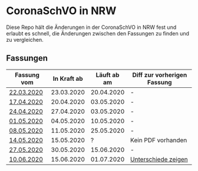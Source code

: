 # CoronaSchVO in NRW

Diese Repo hält die Änderungen in der CoronaSchVO in NRW fest und erlaubt es schnell, die Änderungen zwischen den Fassungen zu finden und zu vergleichen.

## Fassungen

| Fassung vom   | In Kraft ab    | Läuft ab am    | Diff zur vorherigen Fassung |
| ------------- | -------------- | -------------- | --------------------------- |
| [22.03.2020](https://www.land.nrw/de/pressemitteilung/landesregierung-beschliesst-weitreichendes-kontaktverbot-und-weitere-massnahmen-zur)    | 23.03.2020     | 20.04.2020     | -                           |
| [17.04.2020](https://www.land.nrw/de/pressemitteilung/landesregierung-beschliesst-weitreichendes-kontaktverbot-und-weitere-massnahmen-zur)    | 20.04.2020     | 03.05.2020     | -                           |
| [24.04.2020](https://www.land.nrw/de/pressemitteilung/landesregierung-fuehrt-maskenpflicht-ein)    | 27.04.2020     | 03.05.2020     | -                           |
| [01.05.2020](https://www.land.nrw/de/pressemitteilung/mit-abstand-und-schutz-betrieb-bestimmter-kultur-und-freizeiteinrichtungen-ab)    | 04.05.2020     | 10.05.2020     | -                           |
| [08.05.2020](https://www.land.nrw/de/pressemitteilung/nordrhein-westfalen-plan-tritt-kraft-stufenweise-oeffnung-der-anti-corona)    | 11.05.2020     | 25.05.2020     | -                           |
| [14.05.2020](https://www.land.nrw/de/pressemitteilung/ministerpraesident-laschet-nordrhein-westfalen-setzt-noch-heute-das-naechste)    | 15.05.2020     | ?              | Kein PDF vorhanden            |
| [27.05.2020](https://www.land.nrw/de/pressemitteilung/weitere-schritte-des-nordrhein-westfalen-plans-werden-umgesetzt-zielgerichtete)    | 30.05.2020     | 15.06.2020     | -                           |
| [10.06.2020](https://www.land.nrw/de/pressemitteilung/neue-fassung-der-corona-schutzverordnung-mit-weiteren-erleichterungen-gilt-ab)    | 15.06.2020     | 01.07.2020     | [Unterschiede zeigen](https://github.com/Art4/NRW-CoronaSchVO/compare/ab-20200530...ab-20200615?diff=split) |
